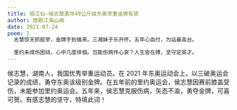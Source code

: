 ```yaml
---
title: 临江仙·侯志慧勇夺49公斤级东奥举重金牌有感
author: 放歌江海山阙
date: 2021-07-24
poem: |
  志慧惊天抓挺举，金牌手到擒来。三湘妹子乐开怀。五年心血付，为站最高台。

  里约未成伤困绕，心中几度徘徊。岂能伤病作心哀？人生皆在搏，坚守定英才。
---
```


侯志慧，湖南人，我国优秀举重运动员。在 2021 年东奥运动会上，以三破奥运会记录的成绩，勇夺东奥该级别金牌。在五年前的里约奥运会，侯志慧因赛前膝盖受伤，未能参加里约奥运会。五年来，侯志慧克服伤病，矢态不渝，勇夺金牌，可喜可贺。有感志慧的坚守，特填此词！
